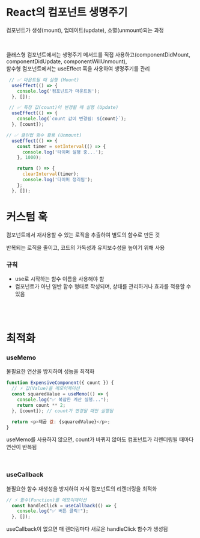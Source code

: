 # React의 컴포넌트 생명주기
컴포넌트가 생성(mount), 업데이트(update), 소멸(unmount)되는 과정

<br/>

클래스형 컴포넌트에서는 생명주기 메서드를 직접 사용하고(componentDidMount, componentDidUpdate, componentWillUnmount), <br/>
함수형 컴포넌트에서는 useEffect 훅을 사용하여 생명주기를 관리

```js
 // ✅ 마운트될 때 실행 (Mount)
  useEffect(() => {
    console.log('컴포넌트가 마운트됨');
  }, []);
```

```js
 // ✅ 특정 값(count)이 변경될 때 실행 (Update)
  useEffect(() => {
    console.log(`count 값이 변경됨: ${count}`);
  }, [count]);
```

```js
// ✅ 클린업 함수 활용 (Unmount)
  useEffect(() => {
    const timer = setInterval(() => {
      console.log('타이머 실행 중...');
    }, 1000);

    return () => {
      clearInterval(timer);
      console.log('타이머 정리됨');
    };
  }, []);
```


# 커스텀 훅

컴포넌트에서 재사용할 수 있는 로직을 추출하여 별도의 함수로 만든 것<br/>

반복되는 로직을 줄이고, 코드의 가독성과 유지보수성을 높이기 위해 사용

### 규칙 
- use로 시작하는 함수 이름을 사용해야 함
- 컴포넌트가 아닌 일반 함수 형태로 작성되며, 상태를 관리하거나 효과를 적용할 수 있음

<br/>
<br/>

# 최적화

### useMemo

불필요한 연산을 방지하여 성능을 최적화

```js
function ExpensiveComponent({ count }) {
  // ⚡ 값(Value)을 메모이제이션
  const squaredValue = useMemo(() => {
    console.log("✅ 복잡한 계산 실행...");
    return count ** 2;
  }, [count]); // count가 변경될 때만 실행됨

  return <p>제곱 값: {squaredValue}</p>;
}
```

useMemo를 사용하지 않으면, count가 바뀌지 않아도 컴포넌트가 리렌더링될 때마다 연산이 반복됨

<br/>

### useCallback

불필요한 함수 재생성을 방지하여 자식 컴포넌트의 리렌더링을 최적화

```js
// ⚡ 함수(Function)를 메모이제이션
  const handleClick = useCallback(() => {
    console.log("✅ 버튼 클릭!");
  }, []);

```

useCallback이 없으면 매 렌더링마다 새로운 handleClick 함수가 생성됨

